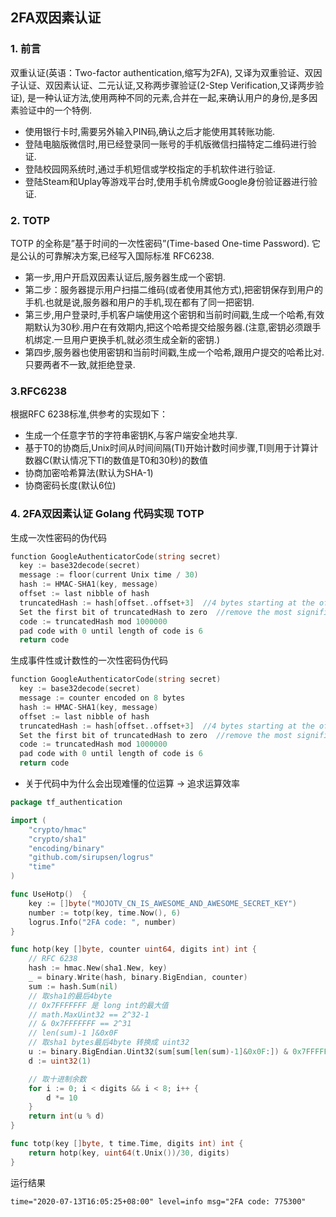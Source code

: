 ## 2FA双因素认证

### 1. 前言

双重认证(英语：Two-factor authentication,缩写为2FA), 又译为双重验证、双因子认证、双因素认证、二元认证,又称两步骤验证(2-Step Verification,又译两步验证), 是一种认证方法,使用两种不同的元素,合并在一起,来确认用户的身份,是多因素验证中的一个特例.

* 使用银行卡时,需要另外输入PIN码,确认之后才能使用其转账功能.
* 登陆电脑版微信时,用已经登录同一账号的手机版微信扫描特定二维码进行验证.
* 登陆校园网系统时,通过手机短信或学校指定的手机软件进行验证.
* 登陆Steam和Uplay等游戏平台时,使用手机令牌或Google身份验证器进行验证.

### 2. TOTP

TOTP 的全称是”基于时间的一次性密码”(Time-based One-time Password). 它是公认的可靠解决方案,已经写入国际标准 RFC6238.

* 第一步,用户开启双因素认证后,服务器生成一个密钥.
* 第二步：服务器提示用户扫描二维码(或者使用其他方式),把密钥保存到用户的手机.也就是说,服务器和用户的手机,现在都有了同一把密钥.
* 第三步,用户登录时,手机客户端使用这个密钥和当前时间戳,生成一个哈希,有效期默认为30秒.用户在有效期内,把这个哈希提交给服务器.(注意,密钥必须跟手机绑定.一旦用户更换手机,就必须生成全新的密钥.)
* 第四步,服务器也使用密钥和当前时间戳,生成一个哈希,跟用户提交的哈希比对.只要两者不一致,就拒绝登录.

### 3.RFC6238

根据RFC 6238标准,供参考的实现如下：

* 生成一个任意字节的字符串密钥K,与客户端安全地共享.
* 基于T0的协商后,Unix时间从时间间隔(TI)开始计数时间步骤,TI则用于计算计数器C(默认情况下TI的数值是T0和30秒)的数值
* 协商加密哈希算法(默认为SHA-1)
* 协商密码长度(默认6位)

### 4. 2FA双因素认证 Golang 代码实现 TOTP

生成一次性密码的伪代码

```go
function GoogleAuthenticatorCode(string secret)
  key := base32decode(secret)
  message := floor(current Unix time / 30)
  hash := HMAC-SHA1(key, message)
  offset := last nibble of hash
  truncatedHash := hash[offset..offset+3]  //4 bytes starting at the offset
  Set the first bit of truncatedHash to zero  //remove the most significant bit
  code := truncatedHash mod 1000000
  pad code with 0 until length of code is 6
  return code
```

生成事件性或计数性的一次性密码伪代码

```go
function GoogleAuthenticatorCode(string secret)
  key := base32decode(secret)
  message := counter encoded on 8 bytes
  hash := HMAC-SHA1(key, message)
  offset := last nibble of hash
  truncatedHash := hash[offset..offset+3]  //4 bytes starting at the offset
  Set the first bit of truncatedHash to zero  //remove the most significant bit
  code := truncatedHash mod 1000000
  pad code with 0 until length of code is 6
  return code
```

* 关于代码中为什么会出现难懂的位运算 -> 追求运算效率

```go
package tf_authentication

import (
	"crypto/hmac"
	"crypto/sha1"
	"encoding/binary"
	"github.com/sirupsen/logrus"
	"time"
)

func UseHotp()  {
	key := []byte("MOJOTV_CN_IS_AWESOME_AND_AWESOME_SECRET_KEY")
	number := totp(key, time.Now(), 6)
	logrus.Info("2FA code: ", number)
}

func hotp(key []byte, counter uint64, digits int) int {
	// RFC 6238
	hash := hmac.New(sha1.New, key)
	_ = binary.Write(hash, binary.BigEndian, counter)
	sum := hash.Sum(nil)
	// 取sha1的最后4byte
	// 0x7FFFFFFF 是 long int的最大值
	// math.MaxUint32 == 2^32-1
	// & 0x7FFFFFFF == 2^31
	// len(sum)-1 ]&0x0F
	// 取sha1 bytes最后4byte 转换成 uint32
	u := binary.BigEndian.Uint32(sum[sum[len(sum)-1]&0x0F:]) & 0x7FFFFFFF
	d := uint32(1)

	// 取十进制余数
	for i := 0; i < digits && i < 8; i++ {
		d *= 10
	}
	return int(u % d)
}

func totp(key []byte, t time.Time, digits int) int {
	return hotp(key, uint64(t.Unix())/30, digits)
}
```

运行结果
```
time="2020-07-13T16:05:25+08:00" level=info msg="2FA code: 775300"
```
